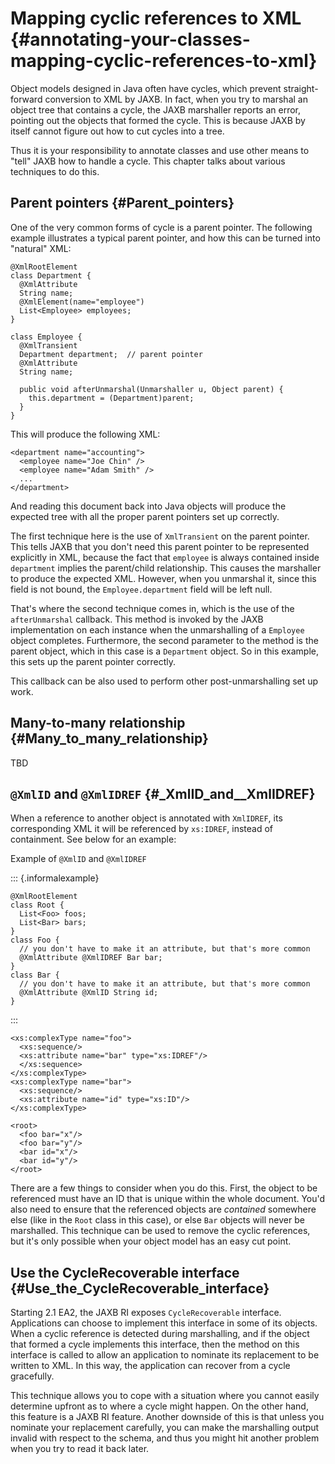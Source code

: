 Mapping cyclic references to XML {#annotating-your-classes-mapping-cyclic-references-to-xml}
================================

Object models designed in Java often have cycles, which prevent
straight-forward conversion to XML by JAXB. In fact, when you try to
marshal an object tree that contains a cycle, the JAXB marshaller
reports an error, pointing out the objects that formed the cycle. This
is because JAXB by itself cannot figure out how to cut cycles into a
tree.

Thus it is your responsibility to annotate classes and use other means
to \"tell\" JAXB how to handle a cycle. This chapter talks about various
techniques to do this.

Parent pointers {#Parent_pointers}
---------------

One of the very common forms of cycle is a parent pointer. The following
example illustrates a typical parent pointer, and how this can be turned
into \"natural\" XML:

``` {.java}
@XmlRootElement
class Department {
  @XmlAttribute
  String name;
  @XmlElement(name="employee")
  List<Employee> employees;
}

class Employee {
  @XmlTransient
  Department department;  // parent pointer
  @XmlAttribute
  String name;

  public void afterUnmarshal(Unmarshaller u, Object parent) {
    this.department = (Department)parent;
  }
}
```

This will produce the following XML:

``` {.xml}
<department name="accounting">
  <employee name="Joe Chin" />
  <employee name="Adam Smith" />
  ...
</department>
```

And reading this document back into Java objects will produce the
expected tree with all the proper parent pointers set up correctly.

The first technique here is the use of `XmlTransient` on the parent
pointer. This tells JAXB that you don\'t need this parent pointer to be
represented explicitly in XML, because the fact that `employee` is
always contained inside `department` implies the parent/child
relationship. This causes the marshaller to produce the expected XML.
However, when you unmarshal it, since this field is not bound, the
`Employee.department` field will be left null.

That\'s where the second technique comes in, which is the use of the
`afterUnmarshal` callback. This method is invoked by the JAXB
implementation on each instance when the unmarshalling of a `Employee`
object completes. Furthermore, the second parameter to the method is the
parent object, which in this case is a `Department` object. So in this
example, this sets up the parent pointer correctly.

This callback can be also used to perform other post-unmarshalling set
up work.

Many-to-many relationship {#Many_to_many_relationship}
-------------------------

TBD

`@XmlID` and `@XmlIDREF` {#_XmlID_and__XmlIDREF}
------------------------

When a reference to another object is annotated with `XmlIDREF`, its
corresponding XML it will be referenced by `xs:IDREF`, instead of
containment. See below for an example:

Example of `@XmlID` and `@XmlIDREF`

::: {.informalexample}
``` {.java}
@XmlRootElement
class Root {
  List<Foo> foos;
  List<Bar> bars;
}
class Foo {
  // you don't have to make it an attribute, but that's more common
  @XmlAttribute @XmlIDREF Bar bar;
}
class Bar {
  // you don't have to make it an attribute, but that's more common
  @XmlAttribute @XmlID String id;
}
```
:::

``` {.xml}
<xs:complexType name="foo">
  <xs:sequence/>
  <xs:attribute name="bar" type="xs:IDREF"/>
  </xs:sequence>
</xs:complexType>
<xs:complexType name="bar">
  <xs:sequence/>
  <xs:attribute name="id" type="xs:ID"/>
</xs:complexType>
```

``` {.xml}
<root>
  <foo bar="x"/>
  <foo bar="y"/>
  <bar id="x"/>
  <bar id="y"/>
</root>
```

There are a few things to consider when you do this. First, the object
to be referenced must have an ID that is unique within the whole
document. You\'d also need to ensure that the referenced objects are
*contained* somewhere else (like in the `Root` class in this case), or
else `Bar` objects will never be marshalled. This technique can be used
to remove the cyclic references, but it\'s only possible when your
object model has an easy cut point.

Use the CycleRecoverable interface {#Use_the_CycleRecoverable_interface}
----------------------------------

Starting 2.1 EA2, the JAXB RI exposes `CycleRecoverable` interface.
Applications can choose to implement this interface in some of its
objects. When a cyclic reference is detected during marshalling, and if
the object that formed a cycle implements this interface, then the
method on this interface is called to allow an application to nominate
its replacement to be written to XML. In this way, the application can
recover from a cycle gracefully.

This technique allows you to cope with a situation where you cannot
easily determine upfront as to where a cycle might happen. On the other
hand, this feature is a JAXB RI feature. Another downside of this is
that unless you nominate your replacement carefully, you can make the
marshalling output invalid with respect to the schema, and thus you
might hit another problem when you try to read it back later.
